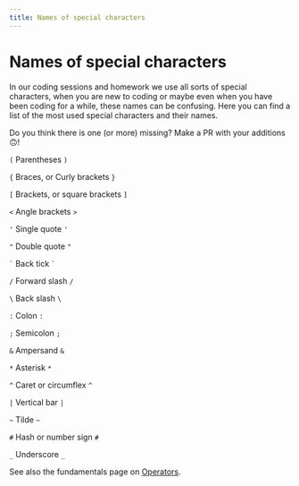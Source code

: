 ```yaml
---
title: Names of special characters
---
```


# Names of special characters

In our coding sessions and homework we use all sorts of special characters, when you are new to coding or maybe even when you have been coding for a while, these names can be confusing. Here you can find a list of the most used special characters and their names.

Do you think there is one (or more) missing? Make a PR with your additions 🙃!

`(` Parentheses `)`

`{` Braces, or Curly brackets `}`

`[` Brackets, or square brackets `]`

`<` Angle brackets `>`

`'` Single quote `'`

`"` Double quote `"`

`` ` `` Back tick `` ` ``

`/` Forward slash `/`

`\` Back slash `\`

`:` Colon `:`

`;` Semicolon `;`

`&` Ampersand `&`

`*` Asterisk `*`

`^` Caret or circumflex `^`

`|` Vertical bar `|`

`~` Tilde `~`

`#` Hash or number sign `#`

`_` Underscore `_`

See also the fundamentals page on [Operators](operators.md).
